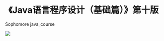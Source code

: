 # <center>《Java语言程序设计（基础篇）》第十版</center>
Sophomore java_course 

![](https://cdn.jsdelivr.net/gh/wztlink1013/figure/blogarticle52/yuoiuojlhjkhgfghjiuoytyghjkiuoyghj.png)

